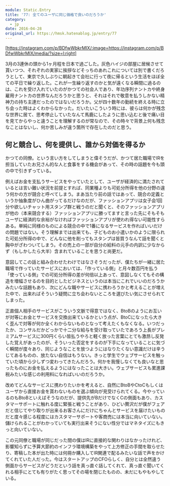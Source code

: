 ```yaml
---
module: Static.Entry
title: '77: 全てのユーザに同じ価格で良いのだろうか'
category:
  - jp
date: 2016-04-28
original_url: https://hmsk.hatenablog.jp/entry/77
---
```


[https://instagram.com/p/BDfwWbkrMIX/:image=https://instagram.com/p/BDfwWbkrMIX/media/?size=l:right]

3月の3連休の頭から1ヶ月程を日本で過ごした。灰色ハイジの部屋に居候させて貰いつつ、それぞれの実家に挨拶などそっちのあれこれについては別で書くだろうとして、東京で久しぶりに朝起きて会社に行って夜に帰るという生活をほぼ全ての平日で繰り返した。これが一生繰り返すのかと気が遠くなる瞬間に過るのは、これを受け入れていたのがかつての社会人であり、年功序列ナントカや終身雇用ナントカの世界なんだろうかと思うと、それはそれで敬意を払うしかない精神力の持ち主達だったのではないだろうか。父が四十数年の勤続を終える時に立ち会った時はよくわからなかった。だいたいこういう時には、彼らは何かが残念な世界に居て、思考停止していたなんて馬鹿にしたように思い込むと後で痛い目を見てからやっと違うことを理解するのが常なので、その時々で背景上何も残念なことはないし、何か苦しみが違う箇所で存在したのだと思う。

## 何と競合し、何を提供し、誰から対価を得るか

かつての同僚。という言い方をしてしまうと偉そうだが、かつて居た職場でIRを担当していたお兄さん的な人と食事をする機会があって、その時の話題を今も頭の中で引きずっている。

例えばお金を支払うサービスをやっていたとして、ユーザが経済的に満たされているとは言い難い状況を前提とすれば、同業種よりも可処分所得を他の分野の違う何かの方が競合と呼べてしまう。まあ当たり前の話ではあって、競合の定義というか抽象度がひん曲がってるだけなのだが、ファッションアプリは女子会1回分や欲しいチャット用スタンプ群と戦うのだと聞くと、そのファッションアプリが他の（本来競合する）ファッションアプリに勝ってますと言った先にそもそもユーザに経済的な余裕がなければファッションアプリが使われ得ない可能性すらある。単純に同様のものによる競合の中で1番になるサービスを作ればいいだけの問題ではない。そう理解までは出来ても、子どものお小遣いかのように限られた可処分所得の中で、どんなに他を削ってもスタンプは皆買うなんて話を聞くと胸中がざわついてしまう。その売上の一部が自分の給料の元手の内訳に少なからず（もしかしたら大半）含まれていることを思うと尚更だ。

意図してこの話と組み合わせたわけではなさそうだったが、僕たちが一緒に居た職場で作っていたサービスにおいては、「作っている側」と月々数百円を払う「使っている側」での可処分所得の差が何倍以上あって、意図しなくてもその構造を増幅させるのを目的としたビジネスというのは本当にこれでいいのだろうかみたいな話題もあり、次にどんな職やサービスに携わろうかと考えることが増えた中で、出来ればそういう疑問に立ち会わないところを選びたい気にさせられてしまった。

正直個人相手のサービスがこういう文脈で得意ではなく、BtoBのようにお互いが対等にお金とサービスを交換出来ているかという点が、BtoCになったら大きく歪んで対等が何か全くわからないものとなって考えたくもなくなる。いつだったか、コンサルだかどっかで十二分な給与を受け取っていたであろう上長がプレミアムサービスに300円くらい皆払うやろと軽く放った言葉にとても激昂し反発した覚えがあったのが、そういった否定をするのが下手になっていることに気づく瞬間が度々あり、同じようなことを放つようにはなりたくない意識だけは辛うじてあるものの、放たない自信はもうない。きっと学生でウェブサービスを触っていた頃から少しずつ変わってきたんだろう。何かを我慢しなくても良いなと思ったものにお金を払えるようにはなったことは大きい。ウェブサービスも累進課税みたいな感じの利用料になればいいのだろうか。

改めてどんなサービスに携わりたいかを考えると、自然にBtoBやCtoCもしくはユーザから直接お金を貰わないものを選ぶ傾向が見受けられてくる。今やっているのもBtoBといえばそうなのだが、提供先がBだけでなくCの側面もあり、カスタマーサポートに触れる度に緊張と戦うことがあり、ひどい贅沢だが僕がフェアだと信じてやり取りが出来るお客さんにだけにちゃんとサービスを届けたいものだと度々感じる程度にはカスタマーサポートや客商売には本当に向いていない。儲けられることがわかっていても実行出来そうにない性分ではマネタイズにもきっと向いていない。

この元同僚と職場が同じだった間の僕はIRに直接的な関わりはなかったけれど、影響知らずに予算大節約のインフラ環境構築をやって上方修正の手間を取らせたり、寄稿した本が出た時には何冊か購入してIR関連で配るみたいな話で声をかけてくれていた人だった。今はスタートアップのCFOらしく、自分とは全然違う側面からサービスがどうだという話を真っ直ぐ話してくれて、真っ直ぐ聞いてくれる相手にとても有りがたく思ってその場を閉じたものの、未だにもやもやしている。
